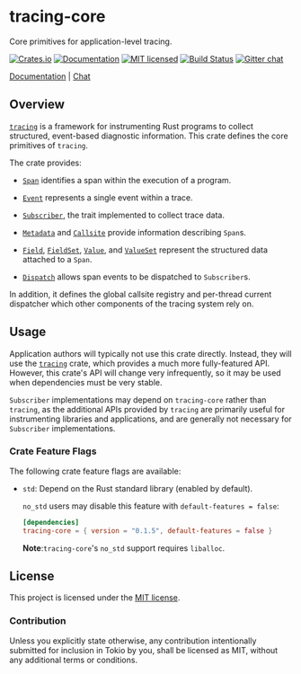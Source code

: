 # tracing-core

Core primitives for application-level tracing.

[![Crates.io][crates-badge]][crates-url]
[![Documentation][docs-badge]][docs-url]
[![MIT licensed][mit-badge]][mit-url]
[![Build Status][azure-badge]][azure-url]
[![Gitter chat][gitter-badge]][gitter-url]

[Documentation][docs-url] |
[Chat][gitter-url]

[crates-badge]: https://img.shields.io/crates/v/tracing-core.svg
[crates-url]: https://crates.io/crates/tracing-core/0.1.5
[docs-badge]: https://docs.rs/tracing-core/badge.svg
[docs-url]: https://docs.rs/tracing-core/0.1.5
[mit-badge]: https://img.shields.io/badge/license-MIT-blue.svg
[mit-url]: LICENSE
[azure-badge]: https://dev.azure.com/tracing/tracing/_apis/build/status/tokio-rs.tracing?branchName=master
[azure-url]: https://dev.azure.com/tracing/tracing/_build/latest?definitionId=1&branchName=master
[gitter-badge]: https://img.shields.io/gitter/room/tokio-rs/tracing.svg
[gitter-url]: https://gitter.im/tokio-rs/tracing

## Overview

[`tracing`] is a framework for instrumenting Rust programs to collect
structured, event-based diagnostic information. This crate defines the core
primitives of `tracing`.

The crate provides:

* [`Span`] identifies a span within the execution of a program.

* [`Event`] represents a single event within a trace.

* [`Subscriber`], the trait implemented to collect trace data.

* [`Metadata`] and [`Callsite`] provide information describing `Span`s.

* [`Field`], [`FieldSet`], [`Value`], and [`ValueSet`] represent the
  structured data attached to a `Span`.

* [`Dispatch`] allows span events to be dispatched to `Subscriber`s.

In addition, it defines the global callsite registry and per-thread current
dispatcher which other components of the tracing system rely on.

## Usage

Application authors will typically not use this crate directly. Instead, they
will use the [`tracing`] crate, which provides a much more fully-featured
API. However, this crate's API will change very infrequently, so it may be used
when dependencies must be very stable.

`Subscriber` implementations may depend on `tracing-core` rather than `tracing`,
as the additional APIs provided by `tracing` are primarily useful for
instrumenting libraries and applications, and are generally not necessary for
`Subscriber` implementations.

###  Crate Feature Flags

The following crate feature flags are available:

* `std`: Depend on the Rust standard library (enabled by default).

   `no_std` users may disable this feature with `default-features = false`:

  ```toml
  [dependencies]
  tracing-core = { version = "0.1.5", default-features = false }
  ```

  **Note**:`tracing-core`'s `no_std` support requires `liballoc`.

[`tracing`]: ../tracing
[`Span`]: https://docs.rs/tracing-core/0.1.5/tracing_core/span/struct.Span.html
[`Event`]: https://docs.rs/tracing-core/0.1.5/tracing_core/event/struct.Event.html
[`Subscriber`]: https://docs.rs/tracing-core/0.1.5/tracing_core/subscriber/trait.Subscriber.html
[`Metadata`]: https://docs.rs/tracing-core/0.1.5/tracing_core/metadata/struct.Metadata.html
[`Callsite`]: https://docs.rs/tracing-core/0.1.5/tracing_core/callsite/trait.Callsite.html
[`Field`]: https://docs.rs/tracing-core/0.1.5/tracing_core/field/struct.Field.html
[`FieldSet`]: https://docs.rs/tracing-core/0.1.5/tracing_core/field/struct.FieldSet.html
[`Value`]: https://docs.rs/tracing-core/0.1.5/tracing_core/field/trait.Value.html
[`ValueSet`]: https://docs.rs/tracing-core/0.1.5/tracing_core/field/struct.ValueSet.html
[`Dispatch`]: https://docs.rs/tracing-core/0.1.5/tracing_core/dispatcher/struct.Dispatch.html

## License

This project is licensed under the [MIT license](LICENSE).

### Contribution

Unless you explicitly state otherwise, any contribution intentionally submitted
for inclusion in Tokio by you, shall be licensed as MIT, without any additional
terms or conditions.
